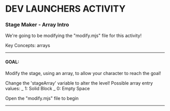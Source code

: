 # DEV LAUNCHERS ACTIVITY

### Stage Maker - Array Intro

We're going to be modifying the "modify.mjs" file for this activity!

Key Concepts: arrays

---

#### GOAL:

Modify the stage, using an array, to allow your character to reach the goal!

Change the 'stageArray' variable to alter the level!
Possible array entry values:
_ 1: Solid Block
_ 0: Empty Space

Open the "modify.mjs" file to begin

---
